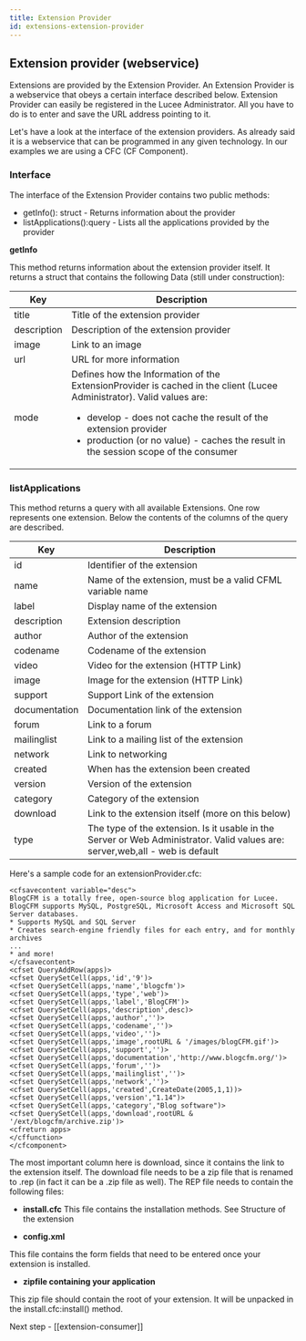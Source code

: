 ```yaml
---
title: Extension Provider
id: extensions-extension-provider
---
```


## Extension provider (webservice) ##

Extensions are provided by the Extension Provider. An Extension Provider is a webservice that obeys a certain interface described below. Extension Provider can easily be registered in the Lucee Administrator. All you have to do is to enter and save the URL address pointing to it.

Let's have a look at the interface of the extension providers. As already said it is a webservice that can be programmed in any given technology. In our examples we are using a CFC (CF Component).

### Interface ###

The interface of the Extension Provider contains two public methods:

* getInfo(): struct - Returns information about the provider
* listApplications():query - Lists all the applications provided by the provider

**getInfo**

This method returns information about the extension provider itself. It returns a struct that contains the following Data (still under construction):

Key | Description
------------ | -------------
title | Title of the extension provider
description | Description of the extension provider
image | Link to an image
url | URL for more information
mode | Defines how the Information of the ExtensionProvider is cached in the client (Lucee Administrator). Valid values are: <ul><li>develop - does not cache the result of the extension provider</li><li>production (or no value) - caches the result in the session scope of the consumer</li></ul>

### listApplications ###

This method returns a query with all available Extensions. One row represents one extension. Below the contents of the columns of the query are described.

Key | Description
------------ | -------------
id | Identifier of the extension
name | Name of the extension, must be a valid CFML variable name
label | Display name of the extension
description | Extension description
author | Author of the extension
codename | Codename of the extension
video | Video for the extension (HTTP Link)
image | Image for the extension (HTTP Link)
support | Support Link of the extension
documentation | Documentation link of the extension
forum | Link to a forum
mailinglist | Link to a mailing list of the extension
network | Link to networking
created | When has the extension been created
version | Version of the extension
category | 	Category of the extension
download | Link to the extension itself (more on this below)
type | The type of the extension. Is it usable in the Server or Web Administrator. Valid values are: server,web,all - web is default

Here's a sample code for an extensionProvider.cfc:

```lucee
<cfsavecontent variable="desc">
BlogCFM is a totally free, open-source blog application for Lucee.
BlogCFM supports MySQL, PostgreSQL, Microsoft Access and Microsoft SQL Server databases.
* Supports MySQL and SQL Server
* Creates search-engine friendly files for each entry, and for monthly archives
...
* and more!
</cfsavecontent>
<cfset QueryAddRow(apps)>
<cfset QuerySetCell(apps,'id','9')>
<cfset QuerySetCell(apps,'name','blogcfm')>
<cfset QuerySetCell(apps,'type','web')>
<cfset QuerySetCell(apps,'label','BlogCFM')>
<cfset QuerySetCell(apps,'description',desc)>
<cfset QuerySetCell(apps,'author','')>
<cfset QuerySetCell(apps,'codename','')>
<cfset QuerySetCell(apps,'video','')>
<cfset QuerySetCell(apps,'image',rootURL & '/images/blogCFM.gif')>
<cfset QuerySetCell(apps,'support','')>
<cfset QuerySetCell(apps,'documentation','http://www.blogcfm.org/')>
<cfset QuerySetCell(apps,'forum','')>
<cfset QuerySetCell(apps,'mailinglist','')>
<cfset QuerySetCell(apps,'network','')>
<cfset QuerySetCell(apps,'created',CreateDate(2005,1,1))>
<cfset QuerySetCell(apps,'version',"1.14")>
<cfset QuerySetCell(apps,'category',"Blog software")>
<cfset QuerySetCell(apps,'download',rootURL & '/ext/blogcfm/archive.zip')>
<cfreturn apps>
</cffunction>
</cfcomponent>
```

The most important column here is download, since it contains the link to the extension itself. The download file needs to be a zip file that is renamed to .rep (in fact it can be a .zip file as well). The REP file needs to contain the following files:

* **install.cfc**
This file contains the installation methods. See Structure of the extension

* **config.xml**

This file contains the form fields that need to be entered once your extension is installed.

* **zipfile containing your application**

This zip file should contain the root of your extension. It will be unpacked in the install.cfc:install() method.

Next step - [[extension-consumer]]